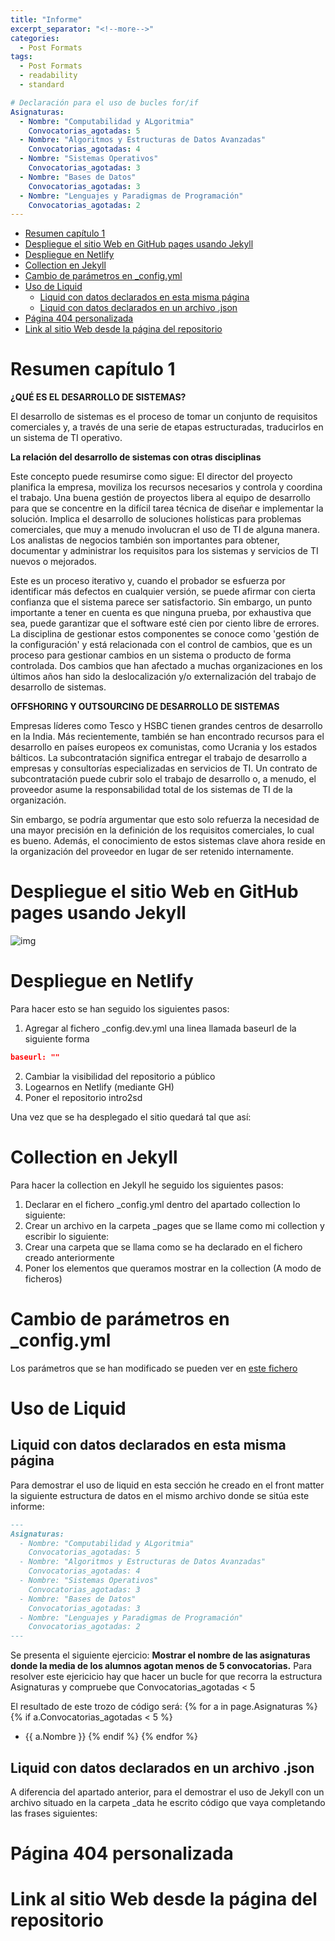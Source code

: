 ```yaml
---
title: "Informe"
excerpt_separator: "<!--more-->"
categories:
  - Post Formats
tags:
  - Post Formats
  - readability
  - standard

# Declaración para el uso de bucles for/if
Asignaturas: 
  - Nombre: "Computabilidad y ALgoritmia"
    Convocatorias_agotadas: 5
  - Nombre: "Algoritmos y Estructuras de Datos Avanzadas"
    Convocatorias_agotadas: 4
  - Nombre: "Sistemas Operativos"
    Convocatorias_agotadas: 3
  - Nombre: "Bases de Datos"
    Convocatorias_agotadas: 3
  - Nombre: "Lenguajes y Paradigmas de Programación"
    Convocatorias_agotadas: 2
---
```


- [Resumen capítulo 1](#resumen-capítulo-1)
- [Despliegue el sitio Web en GitHub pages usando Jekyll](#despliegue-el-sitio-web-en-github-pages-usando-jekyll)
- [Despliegue en Netlify](#despliegue-en-netlify)
- [Collection en Jekyll](#collection-en-jekyll)
- [Cambio de parámetros en \_config.yml](#cambio-de-parámetros-en-_configyml)
- [Uso de Liquid](#uso-de-liquid)
  - [Liquid con datos declarados en esta misma página](#liquid-con-datos-declarados-en-esta-misma-página)
  - [Liquid con datos declarados en un archivo .json](#liquid-con-datos-declarados-en-un-archivo-json)
- [Página 404 personalizada](#página-404-personalizada)
- [Link al sitio Web desde la página del repositorio](#link-al-sitio-web-desde-la-página-del-repositorio)


# Resumen capítulo 1
**¿QUÉ ES EL DESARROLLO DE SISTEMAS?**

El desarrollo de sistemas es el proceso de tomar un conjunto de requisitos comerciales y, a través de una serie de etapas estructuradas, traducirlos en un sistema de TI operativo.

**La relación del desarrollo de sistemas con otras disciplinas** 

Este concepto puede resumirse como sigue:
El director del proyecto planifica la empresa, moviliza los recursos necesarios y controla y coordina el trabajo. Una buena gestión de proyectos libera al equipo de desarrollo para que se concentre en la difícil tarea técnica de diseñar e implementar la solución. Implica el desarrollo de soluciones holísticas para problemas comerciales, que muy a menudo involucran el uso de TI de alguna manera. Los analistas de negocios también son importantes para obtener, documentar y administrar los requisitos para los sistemas y servicios de TI nuevos o mejorados.

Este es un proceso iterativo y, cuando el probador se esfuerza por identificar más defectos en cualquier versión, se puede afirmar con cierta confianza que el sistema parece ser satisfactorio. Sin embargo, un punto importante a tener en cuenta es que ninguna prueba, por exhaustiva que sea, puede garantizar que el software esté cien por ciento libre de errores. La disciplina de gestionar estos componentes se conoce como 'gestión de la configuración' y está relacionada con el control de cambios, que es un proceso para gestionar cambios en un sistema o producto de forma controlada. Dos cambios que han afectado a muchas organizaciones en los últimos años han sido la deslocalización y/o externalización del trabajo de desarrollo de sistemas.

**OFFSHORING Y OUTSOURCING DE DESARROLLO DE SISTEMAS**

Empresas líderes como Tesco y HSBC tienen grandes centros de desarrollo en la India. Más recientemente, también se han encontrado recursos para el desarrollo en países europeos ex comunistas, como Ucrania y los estados bálticos. La subcontratación significa entregar el trabajo de desarrollo a empresas y consultorías especializadas en servicios de TI. Un contrato de subcontratación puede cubrir solo el trabajo de desarrollo o, a menudo, el proveedor asume la responsabilidad total de los sistemas de TI de la organización.

Sin embargo, se podría argumentar que esto solo refuerza la necesidad de una mayor precisión en la definición de los requisitos comerciales, lo cual es bueno. Además, el conocimiento de estos sistemas clave ahora reside en la organización del proveedor en lugar de ser retenido internamente.

# Despliegue el sitio Web en GitHub pages usando Jekyll
<img src="https://ull-esit-dmsi-2223.github.io/intro2sd-jorge-ruiz-padilla-alu0101330037/img/" alt="img"/>

# Despliegue en Netlify
Para hacer esto se han seguido los siguientes pasos:
1. Agregar al fichero _config.dev.yml una linea llamada baseurl de la siguiente forma

```json
baseurl: ""
```
2. Cambiar la visibilidad del repositorio a público
3. Logearnos en Netlify (mediante GH)
4. Poner el repositorio intro2sd

Una vez que se ha desplegado el sitio quedará tal que así:

# Collection en Jekyll
Para hacer la collection en Jekyll he seguido los siguientes pasos:
1. Declarar en el fichero _config.yml dentro del apartado collection lo siguiente:
2. Crear un archivo en la carpeta _pages que se llame como mi collection y escribir lo siguiente:
3. Crear una carpeta que se llama como se ha declarado en el fichero creado anteriormente
4. Poner los elementos que queramos mostrar en la collection (A modo de ficheros)
# Cambio de parámetros en _config.yml
Los parámetros que se han modificado se pueden ver en [este fichero](https://github.com/ULL-ESIT-DMSI-2223/intro2sd-jorge-ruiz-padilla-alu0101330037/blob/main/_config.yml)
# Uso de Liquid

## Liquid con datos declarados en esta misma página
Para demostrar el uso de liquid en esta sección he creado en el front matter la siguiente estructura de datos en el mismo archivo donde se sitúa este informe:
```md
---
Asignaturas: 
  - Nombre: "Computabilidad y ALgoritmia"
    Convocatorias_agotadas: 5
  - Nombre: "Algoritmos y Estructuras de Datos Avanzadas"
    Convocatorias_agotadas: 4
  - Nombre: "Sistemas Operativos"
    Convocatorias_agotadas: 3
  - Nombre: "Bases de Datos"
    Convocatorias_agotadas: 3
  - Nombre: "Lenguajes y Paradigmas de Programación"
    Convocatorias_agotadas: 2
---
```
Se presenta el siguiente ejercicio: 
**Mostrar el nombre de las asignaturas donde la media de los alumnos agotan menos de 5 convocatorias.**
Para resolver este ejericicio hay que hacer un bucle for que recorra la estructura Asignaturas y compruebe que Convocatorias_agotadas < 5


El resultado de este trozo de código será:
{% for a in page.Asignaturas %}
  {% if a.Convocatorias_agotadas < 5 %}
* {{ a.Nombre }}
  {% endif %}
{% endfor %}
## Liquid con datos declarados en un archivo .json
A diferencia del apartado anterior, para el demostrar el uso de Jekyll con un archivo situado en la carpeta _data he escrito código que vaya completando las frases siguientes:

# Página 404 personalizada

# Link al sitio Web desde la página del repositorio
